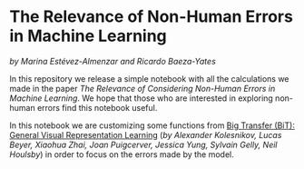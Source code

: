 # The Relevance of Non-Human Errors in Machine Learning
_by Marina Estévez-Almenzar and Ricardo Baeza-Yates_

In this repository we release a simple notebook with all the calculations we made in the paper _The Relevance of Considering Non-Human Errors in Machine Learning_.
We hope that those who are interested in exploring non-human errors find this notebook useful.

In this notebook we are customizing some functions from [Big Transfer (BiT): General Visual Representation Learning](https://github.com/google-research/big_transfer) (_by Alexander Kolesnikov, Lucas Beyer, Xiaohua Zhai, Joan Puigcerver, Jessica Yung, Sylvain Gelly, Neil Houlsby_) in order to focus on the errors made by the model.
